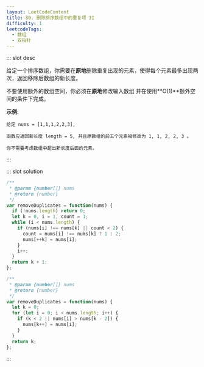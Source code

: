 ```yaml
---
layout: LeetCodeContent
title: 80. 删除排序数组中的重复项 II
difficulty: 1
leetcodeTags:
  - 数组
  - 双指针
---
```



::: slot desc

给定一个排序数组，你需要在**原地**删除重复出现的元素，使得每个元素最多出现两次，返回移除后数组的新长度。

不要使用额外的数组空间，你必须在**原地**修改输入数组 并在使用**O(1)**额外空间的条件下完成。

**示例**:

```
给定 nums = [1,1,1,2,2,3],

函数应返回新长度 length = 5, 并且原数组的前五个元素被修改为 1, 1, 2, 2, 3 。

你不需要考虑数组中超出新长度后面的元素。

```
:::


::: slot solution

```javascript
/**
 * @param {number[]} nums
 * @return {number}
 */
var removeDuplicates = function(nums) {
  if (!nums.length) return 0;
  let k = 0, i = 1, count = 1;
  while (i < nums.length) {
    if (nums[i] !== nums[k] || count < 2) {
      count = nums[i] !== nums[k] ? 1 : 2;
      nums[++k] = nums[i];
    }
    i++;
  }
  return k + 1;
};
```

```javascript
/**
 * @param {number[]} nums
 * @return {number}
 */
var removeDuplicates = function(nums) {
  let k = 0;
  for (let i = 0; i < nums.length; i++) {
    if (k < 2 || nums[i] > nums[k - 2]) {
      nums[k++] = nums[i];
    }
  }
  return k;
};
```

:::